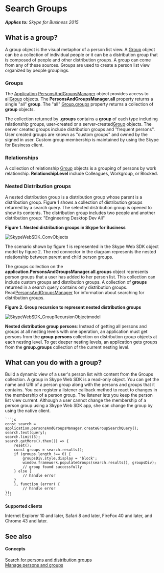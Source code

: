 
# Search Groups


 _**Applies to:** Skype for Business 2015_

## What is a group?

A group object is the visual metaphor of a person list view. A [Group]( https://ucwa.skype.com/reference/WebSDK/interfaces/_s4b_sdk_d_.jcafe.group.html) object can be a collection of individual people or it can be a distribution group that is composed of people and other distribution groups. A group can come from any of these sources. Groups are used to create a person list view organized by people groupings.


### Groups

The [Application]( https://ucwa.skype.com/reference/WebSDK/interfaces/_s4b_sdk_d_.jcafe.application.html).[PersonsAndGroupsManager]( https://ucwa.skype.com/reference/WebSDK/interfaces/_s4b_sdk_d_.jcafe.personsandgroupsmanager.html) object provides access to all[Group]( https://ucwa.skype.com/reference/WebSDK/interfaces/_s4b_sdk_d_.jcafe.group.html) objects. The **PersonsAndGroupsManager.all** property returns a single "all" **group**. The "all" [Group.groups]( https://ucwa.skype.com/reference/WebSDK/interfaces/_s4b_sdk_d_.jcafe.group.html#groups) property returns a collection of **group** objects.

The collection returned by  **.groups** contains a **group** of each type including relationship groups, user-created or a server-created[Group]( https://ucwa.skype.com/reference/WebSDK/interfaces/_s4b_sdk_d_.jcafe.group.html) objects. The server created groups include distribution groups and "frequent persons". User created groups are known as "custom groups" and owned by the signed in user. Custom group membership is maintained by using the Skype for Business client.


### Relationships

A collection of relationship [Group]( https://ucwa.skype.com/reference/WebSDK/interfaces/_s4b_sdk_d_.jcafe.group.html) objects is a grouping of persons by work relationship. **RelationshipLevel** include Colleagues, Workgroup, or Blocked.


### Nested Distribution groups

A nested distribution group is a distribution group whose parent is a distribution group. Figure 1 shows a collection of distribution groups returned by a search query. The selected distribution group is opened to show its contents. The distribution group includes two people and another distribution group: "Engineering Desktop Dev All" 


**Figure 1. Nested distribution groups in Skype for Business**

![SkypeWebSDK_ConvObjects](../images/7bb0af54-be7a-4c3b-a41c-516b8e7bcd04.png) 

The scenario shown by figure 1 is represented in the Skype Web SDK object model by figure 2. The red connector in the diagram represents the nested relationship between parent and child person groups.

The groups collection on the  **application.PersonsAndGroupsManager.all.groups** object represents person groups that a user has added to her person list. This collection can include custom groups and distribution groups. A collection of **groups** returned in a search query contains only distribution groups. Read[PersonsAndGroupsManager]( https://ucwa.skype.com/reference/WebSDK/interfaces/_s4b_sdk_d_.jcafe.personsandgroupsmanager.html) for information about searching for distribution groups.


**Figure 2. Group recursion to represent nested distribution groups**

![SkypeWebSDK_GroupRecursionObjectmodel](../images/98268a50-4d6f-4969-be93-2c7a81fe57a8.png) 

**Nested distribution group persons**: Instead of getting all persons and groups at all nesting levels with one operation, an application must get persons from the **group.persons** collection on distribution group objects at each nesting level. To get deeper nesting levels, an application gets groups from the **group.groups** collection of the current nesting level.


## What can you do with a group?

Build a dynamic view of a user's person list with content from the Groups collection. A group in Skype Web SDK is a read-only object. You can get the name and URI of a person group along with the persons and groups that it contains. You can register a listener callback method to react to changes in the membership of a person group. The listener lets you keep the person list view current. Although a user cannot change the membership of a person group using a Skype Web SDK app, she can change the group by using the native client.

    ```js        
    const search = application.personsAndGroupsManager.createGroupSearchQuery();
    search.text(query);
    search.limit(5);
    search.getMore().then(() => {
        reset();
        const groups = search.results();
        if (groups.length !== 0) {
            groupsDiv.style.display = 'block';
            window.framework.populateGroups(search.results(), groupsDiv);
            // group found successfully
        } else {
            // handle error
        }
        }, function (error) {
            // handle error
    });
    ```

 **Supported clients**

Internet Explorer 10 and later, Safari 8 and later, FireFox 40 and later, and Chrome 43 and later.


## See also


#### Concepts


[Search for persons and distribution groups](SearchForPersonsAndGroups.md)  
[Manage persons and groups](ManagePersonsAndGroups.md)
